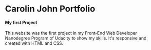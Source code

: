 # Carolin John Portfolio

#### My first Project
This website was the first project in my Front-End Web Developer Nanodegree Program of Udacity to show my skills. It's responsive and created with HTML and CSS. 

  
